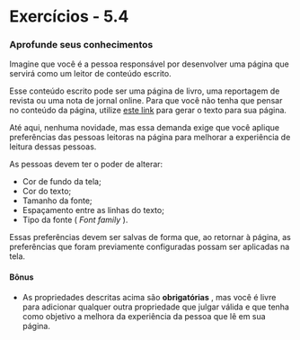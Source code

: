 # Exercícios - 5.4

### Aprofunde seus conhecimentos

Imagine que você é a pessoa responsável por desenvolver uma página que servirá como um leitor de conteúdo escrito.

Esse conteúdo escrito pode ser uma página de livro, uma reportagem de revista ou uma nota de jornal online. Para que você não tenha que pensar no conteúdo da página, utilize  [este link](https://www.lipsum.com/) para gerar o texto para sua página.

Até aqui, nenhuma novidade, mas essa demanda exige que você aplique preferências das pessoas leitoras na página para melhorar a experiência de leitura dessas pessoas.

As pessoas devem ter o poder de alterar:

-   Cor de fundo da tela;
-   Cor do texto;
-   Tamanho da fonte;
-   Espaçamento entre as linhas do texto;
-   Tipo da fonte (  _Font family_ ).

Essas preferências devem ser salvas de forma que, ao retornar à página, as preferências que foram previamente configuradas possam ser aplicadas na tela.

#### Bônus

-   As propriedades descritas acima são  **obrigatórias** , mas você é livre para adicionar qualquer outra propriedade que julgar válida e que tenha como objetivo a melhora da experiência da pessoa que lê em sua página.